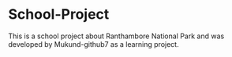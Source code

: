 # School-Project
This is a school project about Ranthambore National Park and was developed by Mukund-github7 as a learning project.

